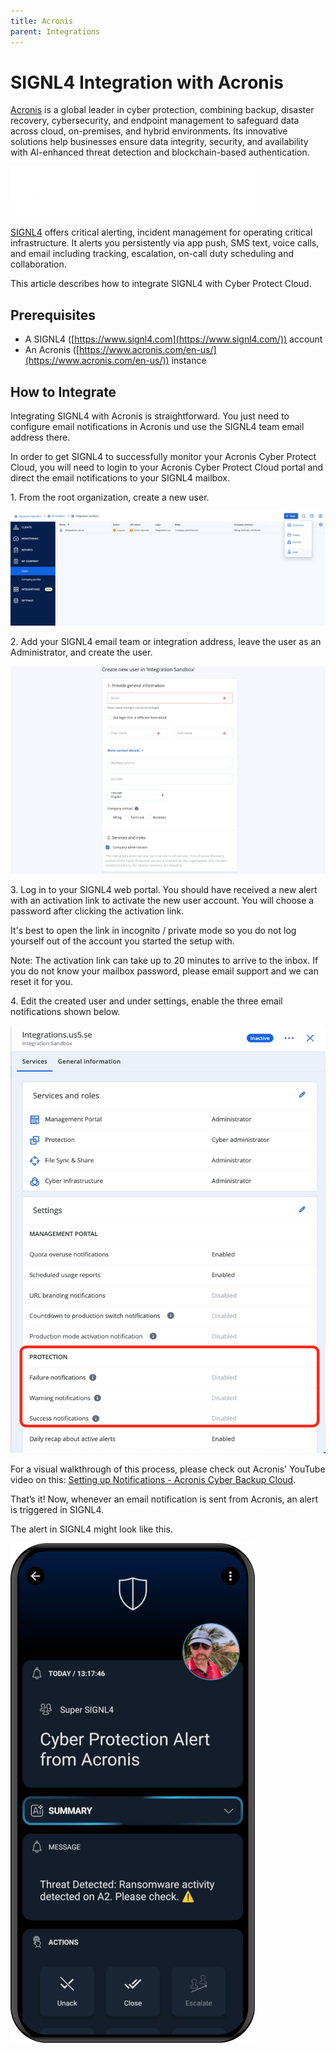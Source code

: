 ```yaml
---
title: Acronis
parent: Integrations
---
```


# SIGNL4 Integration with Acronis

[Acronis](https://www.acronis.com/en-us/) is a global leader in cyber protection, combining backup, disaster recovery, cybersecurity, and endpoint management to safeguard data across cloud, on-premises, and hybrid environments. Its innovative solutions help businesses ensure data integrity, security, and availability with AI-enhanced threat detection and blockchain-based authentication.

![Acronis](acronis.png)

[SIGNL4](https://www.signl4.com/) offers critical alerting, incident management for operating critical infrastructure. It alerts you persistently via app push, SMS text, voice calls, and email including tracking, escalation, on-call duty scheduling and collaboration.

This article describes how to integrate SIGNL4 with Cyber Protect Cloud.

## Prerequisites

- A SIGNL4 ([https://www.signl4.com](https://www.signl4.com/)) account
- An Acronis ([https://www.acronis.com/en-us/](https://www.acronis.com/en-us/)) instance

## How to Integrate

Integrating SIGNL4 with Acronis is straightforward. You just need to configure email notifications in Acronis und use the SIGNL4 team email address there.

In order to get SIGNL4 to successfully monitor your Acronis Cyber Protect Cloud, you will need to login to your Acronis Cyber Protect Cloud portal and direct the email notifications to your SIGNL4 mailbox.

1\. From the root organization, create a new user.

![Acronis New User](acronis-new-user.png)

2\. Add your SIGNL4 email team or integration address, leave the user as an Administrator, and create the user.

![Acronis User Email](acronis-user-email.png)

3\. Log in to your SIGNL4 web portal. You should have received a new alert with an activation link to activate the new user account. You will choose a password after clicking the activation link.

It's best to open the link in incognito / private mode so you do not log yourself out of the account you started the setup with.

Note: The activation link can take up to 20 minutes to arrive to the inbox. If you do not know your mailbox password, please email support and we can reset it for you.

4\. Edit the created user and under settings, enable the three email notifications shown below.

![Acronis User Email](acronis-email-notifications.png)

For a visual walkthrough of this process, please check out Acronis' YouTube video on this: [Setting up Notifications - Acronis Cyber Backup Cloud](https://www.youtube.com/watch?v=OXd-IUHqVUI).

That’s it! Now, whenever an email notification is sent from Acronis, an alert is triggered in SIGNL4.

The alert in SIGNL4 might look like this.

![SIGNL4 Alert](signl4-acronis.png)
